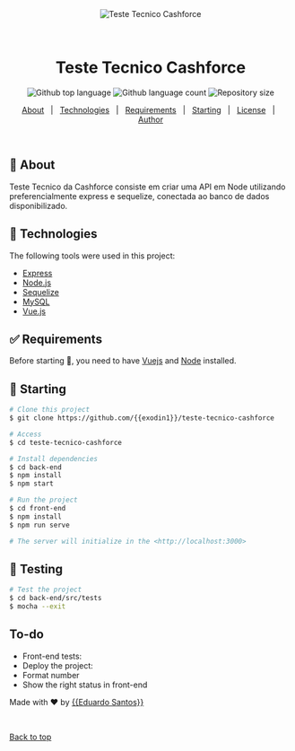 <div align="center" id="top"> 
  <img src="./.github/app.gif" alt="Teste Tecnico Cashforce" />

  &#xa0;

  <!-- <a href="https://testetecnicocashforce.netlify.app">Demo</a> -->
</div>

<h1 align="center">Teste Tecnico Cashforce</h1>

<p align="center">
  <img alt="Github top language" src="https://img.shields.io/github/languages/top/{{exodin1}}/teste-tecnico-cashforce?color=56BEB8">

  <img alt="Github language count" src="https://img.shields.io/github/languages/count/{{exodin1}}/teste-tecnico-cashforce?color=56BEB8">

  <img alt="Repository size" src="https://img.shields.io/github/repo-size/{{exodin1}}/teste-tecnico-cashforce?color=56BEB8">

  <!-- <img alt="Github issues" src="https://img.shields.io/github/issues/{{exodin1}}/teste-tecnico-cashforce?color=56BEB8" /> -->

  <!-- <img alt="Github forks" src="https://img.shields.io/github/forks/{{exodin1}}/teste-tecnico-cashforce?color=56BEB8" /> -->

  <!-- <img alt="Github stars" src="https://img.shields.io/github/stars/{{exodin1}}/teste-tecnico-cashforce?color=56BEB8" /> -->
</p>

<!-- Status -->

<!-- <h4 align="center"> 
	🚧  Teste Tecnico Cashforce 🚀 Under construction...  🚧
</h4> 

<hr> -->

<p align="center">
  <a href="#dart-about">About</a> &#xa0; | &#xa0; 
  <a href="#rocket-technologies">Technologies</a> &#xa0; | &#xa0;
  <a href="#white_check_mark-requirements">Requirements</a> &#xa0; | &#xa0;
  <a href="#checkered_flag-starting">Starting</a> &#xa0; | &#xa0;
  <a href="#memo-license">License</a> &#xa0; | &#xa0;
  <a href="https://github.com/{{exodin1}}" target="_blank">Author</a>
</p>

<br>

## :dart: About ##

Teste Tecnico da Cashforce consiste em criar uma API em Node utilizando preferencialmente express e sequelize, conectada ao banco de dados disponibilizado.


## :rocket: Technologies ##

The following tools were used in this project:

- [Express](https://expressjs.com/pt-br/)
- [Node.js](https://nodejs.org/)
- [Sequelize](https://sequelize.org/)
- [MySQL](https://www.mysql.com/)
- [Vue.js](https://vuejs.org/)

## :white_check_mark: Requirements ##

Before starting :checkered_flag:, you need to have [Vuejs](https://vuejs.org/) and [Node](https://nodejs.org/en/) installed.

## :checkered_flag: Starting ##

```bash
# Clone this project
$ git clone https://github.com/{{exodin1}}/teste-tecnico-cashforce

# Access
$ cd teste-tecnico-cashforce

# Install dependencies
$ cd back-end
$ npm install
$ npm start

# Run the project
$ cd front-end
$ npm install
$ npm run serve

# The server will initialize in the <http://localhost:3000>
```

## :checkered_flag: Testing ##

```bash
# Test the project
$ cd back-end/src/tests
$ mocha --exit

```

## To-do ##

- Front-end tests:
- Deploy the project:
- Format number
- Show the right status in front-end 

Made with :heart: by <a href="https://github.com/{{exodin1}}" target="_blank">{{Eduardo Santos}}</a>

&#xa0;

<a href="#top">Back to top</a>

